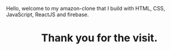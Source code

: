 Hello, welcome to my amazon-clone that I build with HTML, CSS, JavaScript, ReactJS and firebase.

<h1 align='center'>Thank you for the visit.</h1>
